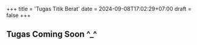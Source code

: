 +++
title = 'Tugas Titik Berat'
date = 2024-09-08T17:02:29+07:00
draft = false
+++

## Tugas Coming Soon ^_^
